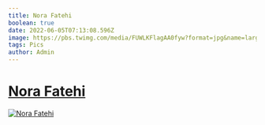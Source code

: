 ```yaml
---
title: Nora Fatehi
boolean: true
date: 2022-06-05T07:13:08.596Z
image: https://pbs.twimg.com/media/FUWLKFlagAA0fyw?format=jpg&name=large
tags: Pics
author: Admin
---
```

# [Nora Fatehi](https://twitter.com/Colors_Cineplex/status/1532784261274939393)

[![Nora Fatehi](https://pbs.twimg.com/media/FUWLKFjagAAlPJu?format=jpg&name=large)](https://twitter.com/Colors_Cineplex/status/1532784261274939393)